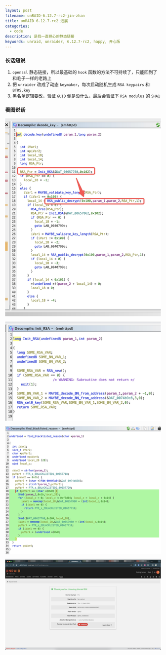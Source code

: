 ```yaml
---
layout: post
filename: unRAID-6.12.7-rc2-jin-zhan
title: unRAID 6.12.7-rc2 进展
categories:
  - code
description: 是我一直担心的静态链接
keywords: unraid, unraider, 6.12.7-rc2, happy, 开心版
---
```

### 长话短说

1. `openssl` 静态链接，所以最基础的 `hook` 函数的方法不可持续了，只能回到了和毛子一样的老路上
2. 把 `unraider` 改成了动态 `keymaker`，每次启动随机生成 `RSA keypairs` 和 `BTRS.key`
3. 黑名单逻辑要改，验证 `GUID` 倒是没什么，最后会验证下 `RSA modulus` 的 `SHA1`

### 看图说话

![](/uploads/20240216-015218.jpeg)

![](/uploads/123.jpeg)

![](/uploads/adasdad.jpeg)

![](/uploads/20240216-015652.jpeg)